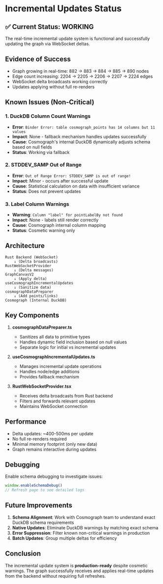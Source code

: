 # Incremental Updates Status

## ✅ Current Status: WORKING

The real-time incremental update system is functional and successfully updating the graph via WebSocket deltas.

## Evidence of Success

- Graph growing in real-time: 882 → 883 → 884 → 885 → 890 nodes
- Edge count increasing: 2204 → 2205 → 2206 → 2207 → 2224 edges  
- WebSocket delta broadcasts working correctly
- Updates applying without full re-renders

## Known Issues (Non-Critical)

### 1. DuckDB Column Count Warnings
- **Error**: `Binder Error: table cosmograph_points has 14 columns but 11 values`
- **Impact**: None - fallback mechanism handles updates successfully
- **Cause**: Cosmograph's internal DuckDB dynamically adjusts schema based on null fields
- **Status**: Working via fallback

### 2. STDDEV_SAMP Out of Range
- **Error**: `Out of Range Error: STDDEV_SAMP is out of range!`
- **Impact**: Minor - occurs after successful update
- **Cause**: Statistical calculation on data with insufficient variance
- **Status**: Does not prevent updates

### 3. Label Column Warnings
- **Warning**: `Column "label" for pointLabelBy not found`
- **Impact**: None - labels still render correctly
- **Cause**: Cosmograph internal column mapping
- **Status**: Cosmetic warning only

## Architecture

```
Rust Backend (WebSocket) 
    ↓ (Delta broadcasts)
RustWebSocketProvider
    ↓ (Delta messages)
GraphCanvasV2
    ↓ (Apply delta)
useCosmographIncrementalUpdates
    ↓ (Sanitize data)
cosmographDataPreparer
    ↓ (Add points/links)
Cosmograph (Internal DuckDB)
```

## Key Components

1. **cosmographDataPreparer.ts**
   - Sanitizes all data to primitive types
   - Handles dynamic field inclusion based on null values
   - Separate logic for initial vs incremental updates

2. **useCosmographIncrementalUpdates.ts**
   - Manages incremental update operations
   - Handles node/edge additions
   - Provides fallback mechanism

3. **RustWebSocketProvider.tsx**
   - Receives delta broadcasts from Rust backend
   - Filters and forwards relevant updates
   - Maintains WebSocket connection

## Performance

- Delta updates: ~400-500ms per update
- No full re-renders required
- Minimal memory footprint (only new data)
- Graph remains interactive during updates

## Debugging

Enable schema debugging to investigate issues:
```javascript
window.enableSchemaDebug()
// Refresh page to see detailed logs
```

## Future Improvements

1. **Schema Alignment**: Work with Cosmograph team to understand exact DuckDB schema requirements
2. **Native Updates**: Eliminate DuckDB warnings by matching exact schema
3. **Error Suppression**: Filter known non-critical warnings in production
4. **Batch Updates**: Group multiple deltas for efficiency

## Conclusion

The incremental update system is **production-ready** despite cosmetic warnings. The graph successfully receives and applies real-time updates from the backend without requiring full refreshes.